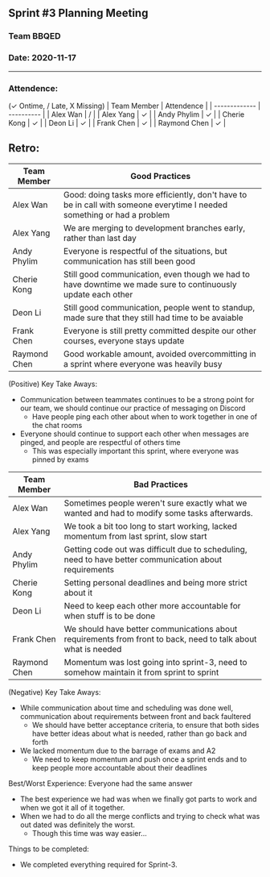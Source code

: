 ## Sprint #3 Planning Meeting
### Team BBQED
### Date: 2020-11-17
--------------------
### Attendence:
(✓ Ontime, / Late, X Missing)
| Team Member   | Attendence |
| ------------- | ---------- | 
| Alex Wan      | / | 
| Alex Yang     | ✓ |
| Andy Phylim   | ✓ |
| Cherie Kong   | ✓ |
| Deon Li       | ✓ |
| Frank Chen    | ✓ |
| Raymond Chen  | ✓ |

## Retro:

| Team Member   | Good Practices                                                                                                          |
| ------------- | ----------------------------------------------------------------------------------------------------------------------- |
| Alex Wan      | Good: doing tasks more efficiently, don't have to be in call with someone everytime I needed something or had a problem |
| Alex Yang     | We are merging to development branches early, rather than last day                                                      |
| Andy Phylim   | Everyone is respectful of the situations, but communication has still been good                                         |
| Cherie Kong   | Still good communication, even though we had to have downtime we made sure to continuously update each other            |
| Deon Li       | Still good communication, people went to standup, made sure that they still had time to be avaiable                     |
| Frank Chen    | Everyone is still pretty committed despite our other courses, everyone stays update                                     |
| Raymond Chen  | Good workable amount, avoided overcommitting in a sprint where everyone was heavily busy                                |

(Positive) Key Take Aways:
- Communication between teammates continues to be a strong point for our team, we should continue our practice of messaging on Discord
    - Have people ping each other about when to work together in one of the chat rooms
- Everyone should continue to support each other when messages are pinged, and people are respectful of others time
    - This was especially important this sprint, where everyone was pinned by exams

| Team Member   | Bad Practices                                                                                                 |
| ------------- | ------------------------------------------------------------------------------------------------------------- |
| Alex Wan      | Sometimes people weren't sure exactly what we wanted and had to modify some tasks afterwards.                 |
| Alex Yang     | We took a bit too long to start working, lacked momentum from last sprint, slow start                         |
| Andy Phylim   | Getting code out was difficult due to scheduling, need to have better communication about requirements        |
| Cherie Kong   | Setting personal deadlines and being more strict about it                                                     |
| Deon Li       | Need to keep each other more accountable for when stuff is to be done                                         |
| Frank Chen    | We should have better communications about requirements from front to back, need to talk about what is needed |
| Raymond Chen  | Momentum was lost going into sprint-3, need to somehow maintain it from sprint to sprint                      |

(Negative) Key Take Aways:
- While communication about time and scheduling was done well, communication about requirements between front and back faultered
    - We should have better acceptance criteria, to ensure that both sides have better ideas about what is needed, rather than go back and forth
- We lacked momentum due to the barrage of exams and A2
    - We need to keep momentum and push once a sprint ends and to keep people more accountable about their deadlines

Best/Worst Experience:
Everyone had the same answer 
- The best experience we had was when we finally got parts to work and when we got it all of it together.
- When we had to do all the merge conflicts and trying to check what was out dated was definitely the worst.    
    - Though this time was way easier...

Things to be completed:
- We completed everything required for Sprint-3.

    



